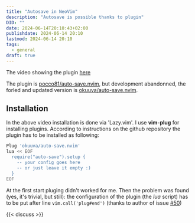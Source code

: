 ```yaml
---
title: "Autosave in NeoVim"
description: "Autosave is possible thanks to plugin"
DID: ""
date: 2024-06-14T20:10:43+02:00
publishdate: 2024-06-14 20:10
lastmod: 2024-06-14 20:10
tags:
  - general
draft: true
---
```


The video showing the plugin [here](https://www.youtube.com/watch?v=W5fjlU4tSpw)

The plugin is [pocco81/auto-save.nvim](https://github.com/pocco81/auto-save.nvim), but development abandonned, the forled and updated version is [okuuva/auto-save.nvim](https://github.com/okuuva/auto-save.nvim).

## Installation

In the above video installation is done via 'Lazy.vim'. I use **vim-plug** for installing plugins. According to instructions on the github repository the plugin has to be installed as following:

```bash
Plug 'okuuva/auto-save.nvim'
lua << EOF
  require("auto-save").setup {
    -- your config goes here
    -- or just leave it empty :)
  }
EOF
```

At the first start pluging didn't worked for me. Then the problem was found (yes, it's trivial, but still): the configuration of the plugin (the *lua* script) has to be put after line ```vim.call('plug#end')``` (thanks to author of issue [#50](https://github.com/okuuva/auto-save.nvim/issues/50))

{{< discuss >}}
